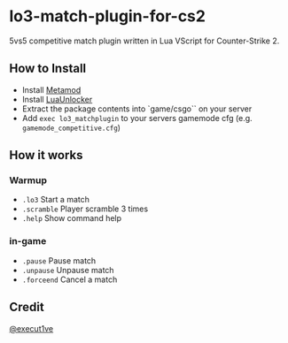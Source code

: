 # lo3-match-plugin-for-cs2
5vs5 competitive match plugin written in Lua VScript for Counter-Strike 2.

## How to Install
- Install [Metamod](https://www.sourcemm.net/downloads.php?branch=dev)
- Install [LuaUnlocker](https://github.com/Source2ZE/LuaUnlocker)
- Extract the package contents into `game/csgo`` on your server
- Add `exec lo3_matchplugin` to your servers gamemode cfg (e.g. `gamemode_competitive.cfg`)

## How it works
### Warmup
- `.lo3` Start a match
- `.scramble` Player scramble 3 times
- `.help` Show command help

### in-game
- `.pause` Pause match
- `.unpause` Unpause match
- `.forceend` Cancel a match

## Credit
[@execut1ve](https://twitter.com/execut1ve)